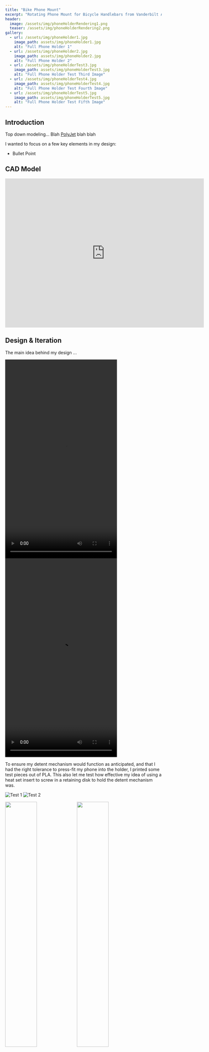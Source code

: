 ```yaml
---
title: "Bike Phone Mount"
excerpt: "Rotating Phone Mount for Bicycle Handlebars from Vanderbilt Additive and Polymer-based Manufacturing Class (CHBE 4200)"
header:
  image: /assets/img/phoneHolderRendering1.png
  teaser: /assets/img/phoneHolderRendering2.png
gallery:
  - url: /assets/img/phoneHolder1.jpg
    image_path: assets/img/phoneHolder1.jpg
    alt: "Full Phone Holder 1"
  - url: /assets/img/phoneHolder2.jpg
    image_path: assets/img/phoneHolder2.jpg
    alt: "Full Phone Holder 2"
  - url: /assets/img/phoneHolderTest3.jpg
    image_path: assets/img/phoneHolderTest3.jpg
    alt: "Full Phone Holder Test Third Image"
  - url: /assets/img/phoneHolderTest4.jpg
    image_path: assets/img/phoneHolderTest4.jpg
    alt: "Full Phone Holder Test Fourth Image"
  - url: /assets/img/phoneHolderTest5.jpg
    image_path: assets/img/phoneHolderTest5.jpg
    alt: "Full Phone Holder Test Fifth Image"
---
```


## Introduction
Top down modeling...
Blah [PolyJet](https://www.stratasys.com/en/industries-and-applications/3d-printing-applications/rapid-prototyping/) blah blah

I wanted to focus on a few key elements in my design:
- Bullet Point


## CAD Model
<iframe src="https://vanderbilt643.autodesk360.com/shares/public/SH286ddQT78850c0d8a413b34a84c0f1fcba?mode=embed" width="640" height="480" allowfullscreen="true" webkitallowfullscreen="true" mozallowfullscreen="true"  frameborder="0"></iframe>

## Design & Iteration
The main idea behind my design ...

<video width="360" height="640" controls>
  <source src="/miltoneh.github.io/assets/img/phoneHolderVid1.mp4" type="video/mp4">
  Your browser does not support the video tag.
</video>

<video width="360" height="640" controls>
  <source src="/miltoneh.github.io/assets/img/phoneHolderVid2.mp4" type="video/mp4">
  Your browser does not support the video tag.
</video>

To ensure my detent mechanism would function as anticipated, and that I had the right tolerance to press-fit my phone into the holder, I printed some test pieces out of PLA. This also let me test how effective my idea of using a heat set insert to screw in a retaining disk to hold the detent mechanism was. 

![Test 1](/miltoneh.github.io/assets/img/phoneHolderTest1.jpg)
![Test 2](/miltoneh.github.io/assets/img/phoneHolderTest2.jpg)


<p float="left">
  <img src="/miltoneh.github.io/assets/img/phoneHolderTest1.jpg" width="45%" />
  <img src="/miltoneh.github.io/assets/img/phoneHolderTest2.jpg" width="45%" />
</p>

The detent and the retaining disk worked like a charm, but my press fit was a little loose, leading me to tighten the tolerance ever so slightly. Since PLA will tend to warp sligthly (much more than with SLS printing), I used calipers to make sure I was getting real measurements off my test print instead of relying off the dimensions in CAD.

Blah Blah...


## Gallery
{% include gallery caption="Renderings, final product, dissasembly, and pliers in action" %}
